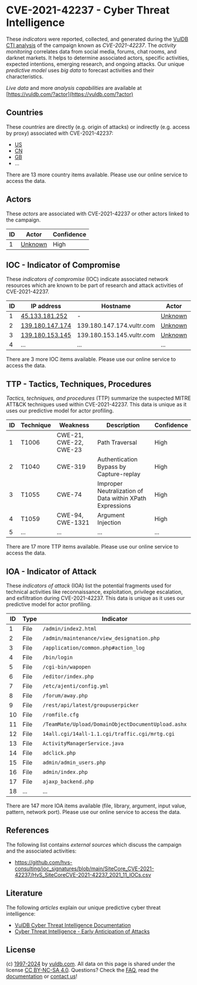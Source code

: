# CVE-2021-42237 - Cyber Threat Intelligence

These _indicators_ were reported, collected, and generated during the [VulDB CTI analysis](https://vuldb.com/?kb.cti) of the campaign known as _CVE-2021-42237_. The _activity monitoring_ correlates data from social media, forums, chat rooms, and darknet markets. It helps to determine associated actors, specific activities, expected intentions, emerging research, and ongoing attacks. Our unique _predictive model_ uses _big data_ to forecast activities and their characteristics.

_Live data_ and more _analysis capabilities_ are available at [https://vuldb.com/?actor](https://vuldb.com/?actor)

## Countries

These _countries_ are directly (e.g. origin of attacks) or indirectly (e.g. access by proxy) associated with CVE-2021-42237:

* [US](https://vuldb.com/?country.us)
* [CN](https://vuldb.com/?country.cn)
* [GB](https://vuldb.com/?country.gb)
* ...

There are 13 more country items available. Please use our online service to access the data.

## Actors

These _actors_ are associated with CVE-2021-42237 or other actors linked to the campaign.

ID | Actor | Confidence
-- | ----- | ----------
1 | [Unknown](https://vuldb.com/?actor.unknown) | High

## IOC - Indicator of Compromise

These _indicators of compromise_ (IOC) indicate associated network resources which are known to be part of research and attack activities of CVE-2021-42237.

ID | IP address | Hostname | Actor | Confidence
-- | ---------- | -------- | ----- | ----------
1 | [45.133.181.252](https://vuldb.com/?ip.45.133.181.252) | - | [Unknown](https://vuldb.com/?actor.unknown) | High
2 | [139.180.147.174](https://vuldb.com/?ip.139.180.147.174) | 139.180.147.174.vultr.com | [Unknown](https://vuldb.com/?actor.unknown) | Medium
3 | [139.180.153.145](https://vuldb.com/?ip.139.180.153.145) | 139.180.153.145.vultr.com | [Unknown](https://vuldb.com/?actor.unknown) | Medium
4 | ... | ... | ... | ...

There are 3 more IOC items available. Please use our online service to access the data.

## TTP - Tactics, Techniques, Procedures

_Tactics, techniques, and procedures_ (TTP) summarize the suspected MITRE ATT&CK techniques used within CVE-2021-42237. This data is unique as it uses our predictive model for actor profiling.

ID | Technique | Weakness | Description | Confidence
-- | --------- | -------- | ----------- | ----------
1 | T1006 | CWE-21, CWE-22, CWE-23 | Path Traversal | High
2 | T1040 | CWE-319 | Authentication Bypass by Capture-replay | High
3 | T1055 | CWE-74 | Improper Neutralization of Data within XPath Expressions | High
4 | T1059 | CWE-94, CWE-1321 | Argument Injection | High
5 | ... | ... | ... | ...

There are 17 more TTP items available. Please use our online service to access the data.

## IOA - Indicator of Attack

These _indicators of attack_ (IOA) list the potential fragments used for technical activities like reconnaissance, exploitation, privilege escalation, and exfiltration during CVE-2021-42237. This data is unique as it uses our predictive model for actor profiling.

ID | Type | Indicator | Confidence
-- | ---- | --------- | ----------
1 | File | `/admin/index2.html` | High
2 | File | `/admin/maintenance/view_designation.php` | High
3 | File | `/application/common.php#action_log` | High
4 | File | `/bin/login` | Medium
5 | File | `/cgi-bin/wapopen` | High
6 | File | `/editor/index.php` | High
7 | File | `/etc/ajenti/config.yml` | High
8 | File | `/forum/away.php` | High
9 | File | `/rest/api/latest/groupuserpicker` | High
10 | File | `/romfile.cfg` | Medium
11 | File | `/TeamMate/Upload/DomainObjectDocumentUpload.ashx` | High
12 | File | `14all.cgi/14all-1.1.cgi/traffic.cgi/mrtg.cgi` | High
13 | File | `ActivityManagerService.java` | High
14 | File | `adclick.php` | Medium
15 | File | `admin/admin_users.php` | High
16 | File | `admin/index.php` | High
17 | File | `ajaxp_backend.php` | High
18 | ... | ... | ...

There are 147 more IOA items available (file, library, argument, input value, pattern, network port). Please use our online service to access the data.

## References

The following list contains _external sources_ which discuss the campaign and the associated activities:

* https://github.com/hvs-consulting/ioc_signatures/blob/main/SiteCore_CVE-2021-42237/HvS_SiteCoreCVE-2021-42237_2021_11_IOCs.csv

## Literature

The following _articles_ explain our unique predictive cyber threat intelligence:

* [VulDB Cyber Threat Intelligence Documentation](https://vuldb.com/?kb.cti)
* [Cyber Threat Intelligence - Early Anticipation of Attacks](https://www.scip.ch/en/?labs.20201022)

## License

(c) [1997-2024](https://vuldb.com/?kb.changelog) by [vuldb.com](https://vuldb.com/?kb.about). All data on this page is shared under the license [CC BY-NC-SA 4.0](https://creativecommons.org/licenses/by-nc-sa/4.0/). Questions? Check the [FAQ](https://vuldb.com/?kb.faq), read the [documentation](https://vuldb.com/?kb) or [contact us](https://vuldb.com/?contact)!
